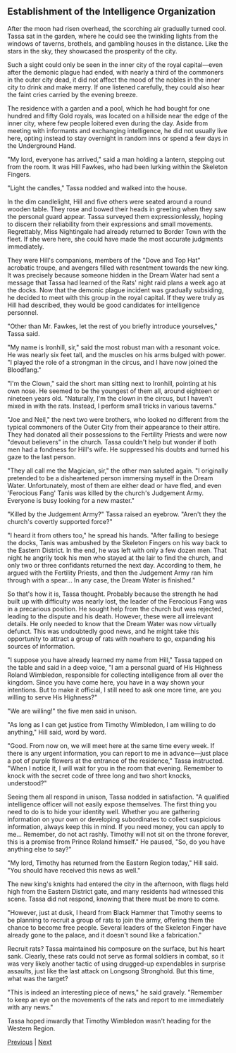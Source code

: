 ## Establishment of the Intelligence Organization
After the moon had risen overhead, the scorching air gradually turned cool. Tassa sat in the garden, where he could see the twinkling lights from the windows of taverns, brothels, and gambling houses in the distance. Like the stars in the sky, they showcased the prosperity of the city.



Such a sight could only be seen in the inner city of the royal capital—even after the demonic plague had ended, with nearly a third of the commoners in the outer city dead, it did not affect the mood of the nobles in the inner city to drink and make merry. If one listened carefully, they could also hear the faint cries carried by the evening breeze.



The residence with a garden and a pool, which he had bought for one hundred and fifty Gold royals, was located on a hillside near the edge of the inner city, where few people loitered even during the day. Aside from meeting with informants and exchanging intelligence, he did not usually live here, opting instead to stay overnight in random inns or spend a few days in the Underground Hand.



"My lord, everyone has arrived," said a man holding a lantern, stepping out from the room. It was Hill Fawkes, who had been lurking within the Skeleton Fingers.



"Light the candles," Tassa nodded and walked into the house.



In the dim candlelight, Hill and five others were seated around a round wooden table. They rose and bowed their heads in greeting when they saw the personal guard appear. Tassa surveyed them expressionlessly, hoping to discern their reliability from their expressions and small movements. Regrettably, Miss Nightingale had already returned to Border Town with the fleet. If she were here, she could have made the most accurate judgments immediately.



They were Hill's companions, members of the "Dove and Top Hat" acrobatic troupe, and avengers filled with resentment towards the new king. It was precisely because someone hidden in the Dream Water had sent a message that Tassa had learned of the Rats' night raid plans a week ago at the docks. Now that the demonic plague incident was gradually subsiding, he decided to meet with this group in the royal capital. If they were truly as Hill had described, they would be good candidates for intelligence personnel.



"Other than Mr. Fawkes, let the rest of you briefly introduce yourselves," Tassa said.



"My name is Ironhill, sir," said the most robust man with a resonant voice. He was nearly six feet tall, and the muscles on his arms bulged with power. "I played the role of a strongman in the circus, and I have now joined the Bloodfang."



"I'm the Clown," said the short man sitting next to Ironhill, pointing at his own nose. He seemed to be the youngest of them all, around eighteen or nineteen years old. "Naturally, I'm the clown in the circus, but I haven't mixed in with the rats. Instead, I perform small tricks in various taverns."



"Joe and Neil," the next two were brothers, who looked no different from the typical commoners of the Outer City from their appearance to their attire. They had donated all their possessions to the Fertility Priests and were now "devout believers" in the church. Tassa couldn't help but wonder if both men had a fondness for Hill's wife. He suppressed his doubts and turned his gaze to the last person.



"They all call me the Magician, sir," the other man saluted again. "I originally pretended to be a disheartened person immersing myself in the Dream Water. Unfortunately, most of them are either dead or have fled, and even 'Ferocious Fang' Tanis was killed by the church's Judgement Army. Everyone is busy looking for a new master."



"Killed by the Judgement Army?" Tassa raised an eyebrow. "Aren't they the church's covertly supported force?"



"I heard it from others too," he spread his hands. "After failing to besiege the docks, Tanis was ambushed by the Skeleton Fingers on his way back to the Eastern District. In the end, he was left with only a few dozen men. That night he angrily took his men who stayed at the lair to find the church, and only two or three confidants returned the next day. According to them, he argued with the Fertility Priests, and then the Judgement Army ran him through with a spear... In any case, the Dream Water is finished."



So that's how it is, Tassa thought. Probably because the strength he had built up with difficulty was nearly lost, the leader of the Ferocious Fang was in a precarious position. He sought help from the church but was rejected, leading to the dispute and his death. However, these were all irrelevant details. He only needed to know that the Dream Water was now virtually defunct. This was undoubtedly good news, and he might take this opportunity to attract a group of rats with nowhere to go, expanding his sources of information.



"I suppose you have already learned my name from Hill," Tassa tapped on the table and said in a deep voice, "I am a personal guard of His Highness Roland Wimbledon, responsible for collecting intelligence from all over the kingdom. Since you have come here, you have in a way shown your intentions. But to make it official, I still need to ask one more time, are you willing to serve His Highness?"



"We are willing!" the five men said in unison.



"As long as I can get justice from Timothy Wimbledon, I am willing to do anything," Hill said, word by word.

"Good. From now on, we will meet here at the same time every week. If there is any urgent information, you can report to me in advance—just place a pot of purple flowers at the entrance of the residence," Tassa instructed. "When I notice it, I will wait for you in the room that evening. Remember to knock with the secret code of three long and two short knocks, understood?"

Seeing them all respond in unison, Tassa nodded in satisfaction. "A qualified intelligence officer will not easily expose themselves. The first thing you need to do is to hide your identity well. Whether you are gathering information on your own or developing subordinates to collect suspicious information, always keep this in mind. If you need money, you can apply to me... Remember, do not act rashly. Timothy will not sit on the throne forever, this is a promise from Prince Roland himself." He paused, "So, do you have anything else to say?"

"My lord, Timothy has returned from the Eastern Region today," Hill said. "You should have received this news as well."

The new king's knights had entered the city in the afternoon, with flags held high from the Eastern District gate, and many residents had witnessed this scene. Tassa did not respond, knowing that there must be more to come.

"However, just at dusk, I heard from Black Hammer that Timothy seems to be planning to recruit a group of rats to join the army, offering them the chance to become free people. Several leaders of the Skeleton Finger have already gone to the palace, and it doesn't sound like a fabrication."

Recruit rats? Tassa maintained his composure on the surface, but his heart sank. Clearly, these rats could not serve as formal soldiers in combat, so it was very likely another tactic of using drugged-up expendables in surprise assaults, just like the last attack on Longsong Stronghold. But this time, what was the target?

"This is indeed an interesting piece of news," he said gravely. "Remember to keep an eye on the movements of the rats and report to me immediately with any news."

Tassa hoped inwardly that Timothy Wimbledon wasn't heading for the Western Region.





[Previous](CH0242.md) | [Next](CH0244.md)
